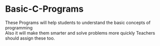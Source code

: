 # Basic-C-Programs
These Programs will help students to understand the basic concepts of programming  
Also it will make them smarter and solve problems more quickly
Teachers should assign these too.
